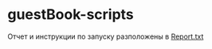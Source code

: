 # guestBook-scripts

Отчет и инструкции по запуску разположены в [Report.txt](https://github.com/SergeyPishchulov/guestBook-scripts/blob/main/Report.txt)
